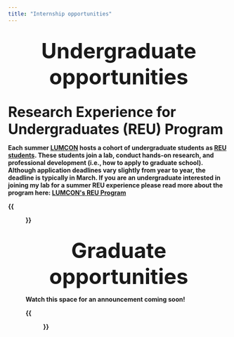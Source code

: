 ```yaml
---
title: "Internship opportunities"
--- 
```


<br>

<center><font size=20><b> Undergraduate opportunities <b></font></center> 

<br>

<font size=6>Research Experience for Undergraduates (REU) Program </font>  

Each summer [LUMCON](https://lumcon.edu/) hosts a cohort of undergraduate students as [REU students](https://www.nsf.gov/crssprgm/reu/). These students join a lab, conduct hands-on research, and professional development (i.e., how to apply to graduate school). Although application deadlines vary slightly from year to year, the deadline is typically in March. If you are an undergraduate interested in joining my lab for a summer REU experience please read more about the program here: [LUMCON's REU Program](https://lumcon.edu/reu/)

{{<figure src="/images/REU_students1.jpg" width="1000" align="float:center">}}

<br>

<center><font size=20><b> Graduate opportunities <b></font></center> 

Watch this space for an announcement coming soon!

{{<figure src="/images/LUMCON_fromwater.jpg" width="1000" align="float:center">}}

